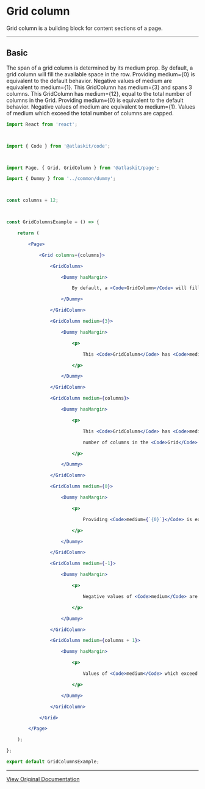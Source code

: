 # Grid column

Grid column is a building block for content sections of a page.

---

## Basic

The span of a grid column is determined by its medium prop. By default, a grid column will fill the available space in the row. Providing medium={0} is equivalent to the default behavior. Negative values of medium are equivalent to medium={1}. This GridColumn has medium={3} and spans 3 columns. This GridColumn has medium={12}, equal to the total number of columns in the Grid. Providing medium={0} is equivalent to the default behavior. Negative values of medium are equivalent to medium={1}. Values of medium which exceed the total number of columns are capped. 

```jsx
import React from 'react';



import { Code } from '@atlaskit/code';



import Page, { Grid, GridColumn } from '@atlaskit/page';

import { Dummy } from '../common/dummy';



const columns = 12;



const GridColumnsExample = () => {

	return (

		<Page>

			<Grid columns={columns}>

				<GridColumn>

					<Dummy hasMargin>

						By default, a <Code>GridColumn</Code> will fill the available space in the row.

					</Dummy>

				</GridColumn>

				<GridColumn medium={3}>

					<Dummy hasMargin>

						<p>

							This <Code>GridColumn</Code> has <Code>medium={`{3}`}</Code> and spans 3 columns.

						</p>

					</Dummy>

				</GridColumn>

				<GridColumn medium={columns}>

					<Dummy hasMargin>

						<p>

							This <Code>GridColumn</Code> has <Code>medium={`{12}`}</Code>, equal to the total

							number of columns in the <Code>Grid</Code>.

						</p>

					</Dummy>

				</GridColumn>

				<GridColumn medium={0}>

					<Dummy hasMargin>

						<p>

							Providing <Code>medium={`{0}`}</Code> is equivalent to the default behavior.

						</p>

					</Dummy>

				</GridColumn>

				<GridColumn medium={-1}>

					<Dummy hasMargin>

						<p>

							Negative values of <Code>medium</Code> are equivalent to <Code>medium={`{1}`}</Code>.

						</p>

					</Dummy>

				</GridColumn>

				<GridColumn medium={columns + 1}>

					<Dummy hasMargin>

						<p>

							Values of <Code>medium</Code> which exceed the total number of columns are capped.

						</p>

					</Dummy>

				</GridColumn>

			</Grid>

		</Page>

	);

};

export default GridColumnsExample;
```

---

[View Original Documentation](https://atlassian.design/components/page/grid-column/examples)
